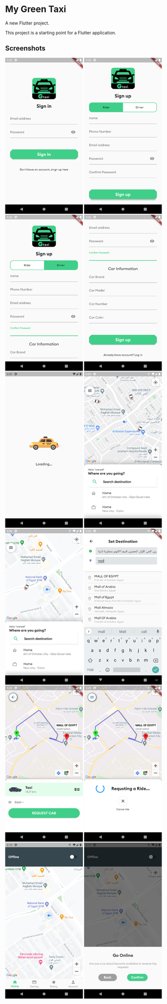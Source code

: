 # My Green Taxi

A new Flutter project.


This project is a starting point for a Flutter application.



## Screenshots
<div class="row">
<img src="screenshots/1.png" width="250" height="500">
<img src="screenshots/2.png" width="250" height="500">
<img src="screenshots/3.png" width="250" height="500">
<img src="screenshots/4.png" width="250" height="500">
<img src="screenshots/5.png" width="250" height="500">
<img src="screenshots/6.png" width="250" height="500">
<img src="screenshots/7.png" width="250" height="500">
<img src="screenshots/8.png" width="250" height="500">
<img src="screenshots/9.png" width="250" height="500">
<img src="screenshots/10.png" width="250" height="500">
<img src="screenshots/11.png" width="250" height="500">
<img src="screenshots/13.png" width="250" height="500">
  
<div>
